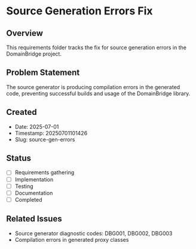 # Source Generation Errors Fix

## Overview
This requirements folder tracks the fix for source generation errors in the DomainBridge project.

## Problem Statement
The source generator is producing compilation errors in the generated code, preventing successful builds and usage of the DomainBridge library.

## Created
- Date: 2025-07-01
- Timestamp: 20250701101426
- Slug: source-gen-errors

## Status
- [ ] Requirements gathering
- [ ] Implementation
- [ ] Testing
- [ ] Documentation
- [ ] Completed

## Related Issues
- Source generator diagnostic codes: DBG001, DBG002, DBG003
- Compilation errors in generated proxy classes